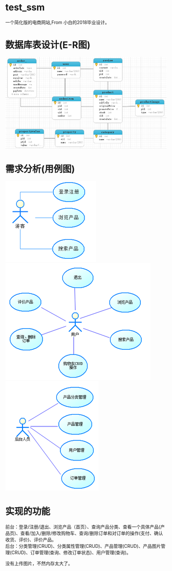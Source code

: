 # test_ssm
一个简化版的电商网站,From 小白的2018毕业设计。

# 数据库表设计(E-R图)
![image](https://github.com/Java-small-white/test_ssm/blob/master/img-folder/mysql%20E-R.PNG?raw=true)

# 需求分析(用例图)
![image]( https://github.com/Java-small-white/test_ssm/blob/master/img-folder/Tourist.PNG?raw=true )
![image]( https://github.com/Java-small-white/test_ssm/blob/master/img-folder/User.PNG?raw=true )
![image]( https://github.com/Java-small-white/test_ssm/blob/master/img-folder/Admin.PNG?raw=true )

# 实现的功能
前台：登录/注册/退出、浏览产品（首页）、查询产品分类、查看一个具体产品(产品页)、查看/加入/删除/修改购物车、查询/删除订单和对订单的操作(支付、确认收货、评价)、评价产品。  
后台：分类管理(CRUD)、分类属性管理(CRUD)、产品管理(CRUD)、产品图片管理(CRUD)、订单管理(查询、修改订单状态)、用户管理(查询)。

没有上传图片，不然内存太大了。
